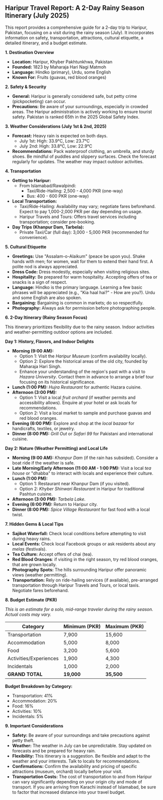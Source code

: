 ## Haripur Travel Report: A 2-Day Rainy Season Itinerary (July 2025)

This report provides a comprehensive guide for a 2-day trip to Haripur, Pakistan, focusing on a visit during the rainy season (July). It incorporates information on safety, transportation, attractions, cultural etiquette, a detailed itinerary, and a budget estimate.

**1. Destination Overview**

*   **Location:** Haripur, Khyber Pakhtunkhwa, Pakistan
*   **Founded:** 1823 by Maharaja Hari Nagi Matmoh
*   **Language:** Hindko (primary), Urdu, some English
*   **Known For:** Fruits (guavas, red blood oranges)

**2. Safety & Security**

*   **General:** Haripur is generally considered safe, but petty crime (pickpocketing) can occur.
*   **Precautions:** Be aware of your surroundings, especially in crowded areas. The Haripur administration is actively working to ensure tourist safety. Pakistan is ranked 65th in the 2025 Global Safety Index.

**3. Weather Considerations (July 1st & 2nd, 2025)**

*   **Forecast:** Heavy rain is expected on both days.
    *   July 1st: High: 33.9°C, Low: 23.7°C
    *   July 2nd: High: 33.8°C, Low: 22.9°C
*   **Recommendations:** Pack waterproof clothing, an umbrella, and sturdy shoes. Be mindful of puddles and slippery surfaces. Check the forecast regularly for updates. The weather may impact outdoor activities.

**4. Transportation**

*   **Getting to Haripur:**
    *   From Islamabad/Rawalpindi:
        *   Taxi/Ride-Hailing: 2,500 - 4,000 PKR (one-way)
        *   Bus: 400 - 600 PKR (one-way)
*   **Local Transportation:**
    *   Taxi/Ride-Hailing: Availability may vary; negotiate fares beforehand. Expect to pay 1,000-2,000 PKR per day depending on usage.
    *   Haripur Travels and Tours: Offers travel services including transportation; consider pre-booking.
*   **Day Trips (Khanpur Dam, Tarbela):**
    *   Private Taxi/Car (full day): 3,000 - 5,000 PKR (recommended for convenience).

**5. Cultural Etiquette**

*   **Greetings:** Use "Assalam-o-Alaikum" (peace be upon you). Shake hands with men; for women, wait for them to extend their hand first. A polite nod is always appreciated.
*   **Dress Code:** Dress modestly, especially when visiting religious sites.
*   **Hospitality:** Be prepared for warm hospitality. Accepting offers of tea or snacks is a sign of respect.
*   **Language:** Hindko is the primary language. Learning a few basic phrases will be appreciated (e.g., "Kia haal hai?" - How are you?). Urdu and some English are also spoken.
*   **Bargaining:** Bargaining is common in markets; do so respectfully.
*   **Photography:** Always ask for permission before photographing people.

**6. 2-Day Itinerary (Rainy Season Focus)**

This itinerary prioritizes flexibility due to the rainy season. Indoor activities and weather-permitting outdoor options are included.

**Day 1: History, Flavors, and Indoor Delights**

*   **Morning (9:00 AM):**
    *   Option 1: Visit the *Haripur Museum* (confirm availability locally).
    *   Option 2: Explore the historical areas of the old city, founded by Maharaja Hari Singh.
    *   Enhance your understanding of the region's past with a visit to *Hazara University*. Contact them in advance to arrange a brief tour focusing on its historical significance.
*   **Lunch (1:00 PM):** *Hujra Restaurant* for authentic Hazara cuisine.
*   **Afternoon (3:00 PM):**
    *   Option 1: Visit a local *fruit orchard* (if weather permits and accessibility allows). Enquire at your hotel or ask locals for recommendations.
    *   Option 2: Visit a local market to sample and purchase guavas and red blood oranges.
*   **Evening (6:00 PM):** Explore and shop at the *local bazaar* for handicrafts, textiles, or jewelry.
*   **Dinner (8:00 PM):** *Grill Out* or *Safari 99* for Pakistani and international cuisine.

**Day 2: Nature (Weather Permitting) and Local Life**

*   **Morning (9:00 AM):** *Khanpur Dam* (if the rain has subsided). Consider a boat ride if the weather is safe.
*   **Late Morning/Early Afternoon (11:00 AM - 1:00 PM):** Visit a local *tea house* or "dhabba" to interact with locals and experience their culture.
*   **Lunch (1:00 PM):**
    *   Option 1: Restaurant near Khanpur Dam (if you visited).
    *   Option 2: *Khyber Shinwari Restaurant* in Haripur for traditional Pashtun cuisine.
*   **Afternoon (3:00 PM):** *Tarbela Lake*.
*   **Evening (6:00 PM):** Return to Haripur city.
*   **Dinner (8:00 PM):** *Spice Village Restaurant* for fast food with a local twist.

**7. Hidden Gems & Local Tips**

*   **Sajikot Waterfall:** Check local conditions before attempting to visit during heavy rains.
*   **Local Events:** Check local Facebook groups or ask residents about any *melas* (festivals).
*   **Tea Culture:** Accept offers of chai (tea).
*    **Red Blood Oranges**: if visiting in the right season, try red blood oranges, that are grown locally.
*   **Photography Spots:** The hills surrounding Haripur offer panoramic views (weather permitting).
*   **Transportation:** Rely on ride-hailing services (if available), pre-arranged transportation through Haripur Travels and Tours, or local taxis. Negotiate fares beforehand.

**8. Budget Estimate (PKR)**

*This is an estimate for a solo, mid-range traveler during the rainy season. Actual costs may vary.*

| Category          | Minimum (PKR) | Maximum (PKR) |
| ----------------- | ------------- | ------------- |
| Transportation    | 7,900         | 15,600        |
| Accommodation     | 5,000         | 8,000         |
| Food              | 3,200         | 5,600         |
| Activities/Experiences | 1,900         | 4,300         |
| Incidentals       | 1,000         | 2,000         |
| **GRAND TOTAL**   | **19,000**      | **35,500**      |

**Budget Breakdown by Category:**

*   Transportation: 41%
*   Accommodation: 20%
*   Food: 16%
*   Activities: 10%
*   Incidentals: 5%

**9. Important Considerations**

*   **Safety:** Be aware of your surroundings and take precautions against petty theft.
*   **Weather:** The weather in July can be unpredictable. Stay updated on forecasts and be prepared for heavy rain.
*   **Flexibility:** This itinerary is a suggestion. Be flexible and adapt to the weather and your interests. Talk to locals for recommendations.
*   **Confirmations:** Confirm the availability and pricing of specific attractions (museum, orchard) locally before your visit.
*   **Transportation Costs:** The cost of transportation to and from Haripur can vary significantly depending on your origin city and mode of transport. If you are arriving from Karachi instead of Islamabad, be sure to factor that increased distance into your travel budget.